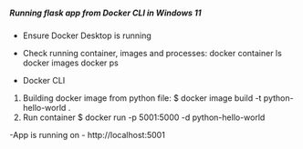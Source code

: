 ##### Running flask app from Docker CLI in Windows 11

- Ensure Docker Desktop is running 
- Check running container, images and processes:
    docker container ls
    docker images
    docker ps

- Docker CLI
1. Building docker image from python file:
    $ docker image build -t python-hello-world .
2. Run container
    $ docker run -p 5001:5000 -d python-hello-world

-App is running on - http://localhost:5001
